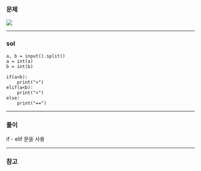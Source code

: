 ### 문제
![](https://images.velog.io/images/chestnut1044/post/7cc0b171-d181-41e7-8122-8d750ff5623c/image.png)

---

### sol
```
a, b = input().split()
a = int(a)
b = int(b)

if(a>b):
    print(">")
elif(a<b):
    print("<")
else:
    print("==")

```
---

### 풀이
if - elif 문을 사용

---
### 참고
